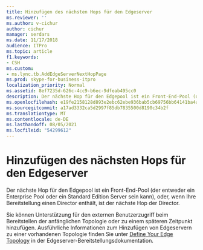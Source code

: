 ```yaml
---
title: Hinzufügen des nächsten Hops für den Edgeserver
ms.reviewer: ''
ms.author: v-cichur
author: cichur
manager: serdars
ms.date: 11/17/2018
audience: ITPro
ms.topic: article
f1.keywords:
- CSH
ms.custom:
- ms.lync.tb.AddEdgeServerNextHopPage
ms.prod: skype-for-business-itpro
localization_priority: Normal
ms.assetid: 8ef7235d-626c-4cc9-b6ec-9dfeab495cc0
description: Der nächste Hop für den Edgepool ist ein Front-End-Pool (der entweder ein Enterprise Pool oder ein Standard Edition Server sein kann), oder, wenn Ihre Bereitstellung einen Director enthält, ist der nächste Hop der Director.
ms.openlocfilehash: e19fe2158128d893e2ebc62ebe936bab5cb69756bb64141ba4a2d7b75990e8db
ms.sourcegitcommit: a17ad3332ca5d2997f85db7835500d8190c34b2f
ms.translationtype: MT
ms.contentlocale: de-DE
ms.lasthandoff: 08/05/2021
ms.locfileid: "54299612"
---
```

# <a name="add-edge-server-next-hop"></a>Hinzufügen des nächsten Hops für den Edgeserver

Der nächste Hop für den Edgepool ist ein Front-End-Pool (der entweder ein Enterprise Pool oder ein Standard Edition Server sein kann), oder, wenn Ihre Bereitstellung einen Director enthält, ist der nächste Hop der Director.

Sie können Unterstützung für den externen Benutzerzugriff beim Bereitstellen der anfänglichen Topologie oder zu einem späteren Zeitpunkt hinzufügen. Ausführliche Informationen zum Hinzufügen von Edgeservern zu einer vorhandenen Topologie finden Sie unter [Define Your Edge Topology](/previous-versions/office/lync-server-2013/lync-server-2013-define-your-edge-topology) in der Edgeserver-Bereitstellungsdokumentation.